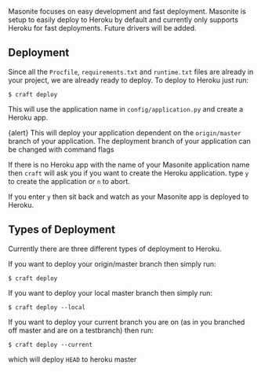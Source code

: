 Masonite focuses on easy development and fast deployment. Masonite is setup to easily deploy to Heroku by default and currently only supports Heroku for fast deployments. Future drivers will be added.

## Deployment

Since all the `Procfile`, `requirements.txt` and `runtime.txt` files are already in your project, we are already ready to deploy. To deploy to Heroku just run:

    $ craft deploy

This will use the application name in `config/application.py` and create a Heroku app.

{alert} This will deploy your application dependent on the `origin/master` branch of your application. The deployment branch of your application can be changed with command flags

If there is no Heroku app with the name of your Masonite application name then `craft` will ask you if you want to create the Heroku application. type `y` to create the application or `n` to abort.

If you enter `y` then sit back and watch as your Masonite app is deployed to Heroku.

## Types of Deployment

Currently there are three different types of deployment to Heroku.

If you want to deploy your origin/master branch then simply run: 

    $ craft deploy

If you want to deploy your local master branch then simply run:

    $ craft deploy --local

If you want to deploy your current branch you are on (as in you branched off master and are on a testbranch) then run: 

    $ craft deploy --current 

which will deploy `HEAD` to heroku master